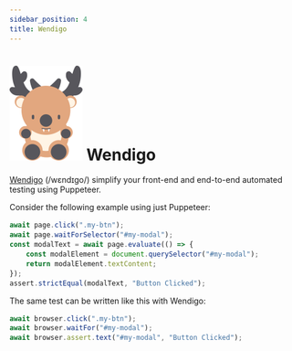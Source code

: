 ```yaml
---
sidebar_position: 4
title: Wendigo
---
```


# ![Logo](./wendigo.png) Wendigo

[Wendigo](https://github.com/angrykoala/wendigo) (/wɛndɪɡo/) simplify your front-end and end-to-end automated testing using Puppeteer.

Consider the following example using just Puppeteer:

```js
await page.click(".my-btn");
await page.waitForSelector("#my-modal");
const modalText = await page.evaluate(() => {
    const modalElement = document.querySelector("#my-modal");
    return modalElement.textContent;
});
assert.strictEqual(modalText, "Button Clicked");
```

The same test can be written like this with Wendigo:

```js
await browser.click(".my-btn");
await browser.waitFor("#my-modal");
await browser.assert.text("#my-modal", "Button Clicked");
```
